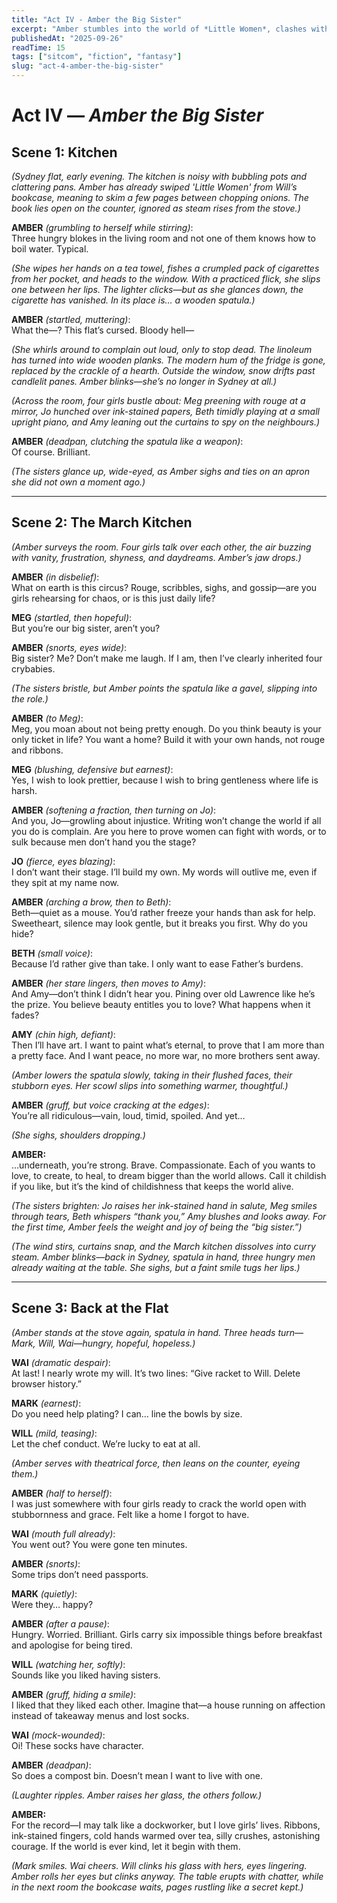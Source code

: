 ```yaml
---
title: "Act IV - Amber the Big Sister"
excerpt: "Amber stumbles into the world of *Little Women*, clashes with the four March sisters, and discovers a deep admiration for the beauty of girls’ lives—even if she pretends otherwise."
publishedAt: "2025-09-26"
readTime: 15
tags: ["sitcom", "fiction", "fantasy"]
slug: "act-4-amber-the-big-sister"
---
```


# Act IV — *Amber the Big Sister*  

## Scene 1: Kitchen  

*(Sydney flat, early evening. The kitchen is noisy with bubbling pots and clattering pans. Amber has already swiped 'Little Women' from Will’s bookcase, meaning to skim a few pages between chopping onions. The book lies open on the counter, ignored as steam rises from the stove.)*  

**AMBER** *(grumbling to herself while stirring)*:  
Three hungry blokes in the living room and not one of them knows how to boil water. Typical.  

*(She wipes her hands on a tea towel, fishes a crumpled pack of cigarettes from her pocket, and heads to the window. With a practiced flick, she slips one between her lips. The lighter clicks—but as she glances down, the cigarette has vanished. In its place is… a wooden spatula.)*  

**AMBER** *(startled, muttering)*:  
What the—? This flat’s cursed. Bloody hell—  

*(She whirls around to complain out loud, only to stop dead. The linoleum has turned into wide wooden planks. The modern hum of the fridge is gone, replaced by the crackle of a hearth. Outside the window, snow drifts past candlelit panes. Amber blinks—she’s no longer in Sydney at all.)*  

*(Across the room, four girls bustle about: Meg preening with rouge at a mirror, Jo hunched over ink-stained papers, Beth timidly playing at a small upright piano, and Amy leaning out the curtains to spy on the neighbours.)*  

**AMBER** *(deadpan, clutching the spatula like a weapon)*:  
Of course. Brilliant.

*(The sisters glance up, wide-eyed, as Amber sighs and ties on an apron she did not own a moment ago.)*  

---

## Scene 2: The March Kitchen  

*(Amber surveys the room. Four girls talk over each other, the air buzzing with vanity, frustration, shyness, and daydreams. Amber’s jaw drops.)*  

**AMBER** *(in disbelief)*:  
What on earth is this circus? Rouge, scribbles, sighs, and gossip—are you girls rehearsing for chaos, or is this just daily life?  

**MEG** *(startled, then hopeful)*:  
But you’re our big sister, aren’t you?  

**AMBER** *(snorts, eyes wide)*:  
Big sister? Me? Don’t make me laugh. If I am, then I’ve clearly inherited four crybabies.  

*(The sisters bristle, but Amber points the spatula like a gavel, slipping into the role.)*  

**AMBER** *(to Meg)*:  
Meg, you moan about not being pretty enough. Do you think beauty is your only ticket in life? You want a home? Build it with your own hands, not rouge and ribbons.  

**MEG** *(blushing, defensive but earnest)*:  
Yes, I wish to look prettier, because I wish to bring gentleness where life is harsh.  

**AMBER** *(softening a fraction, then turning on Jo)*:  
And you, Jo—growling about injustice. Writing won’t change the world if all you do is complain. Are you here to prove women can fight with words, or to sulk because men don’t hand you the stage?  

**JO** *(fierce, eyes blazing)*:  
I don’t want their stage. I’ll build my own. My words will outlive me, even if they spit at my name now.  

**AMBER** *(arching a brow, then to Beth)*:  
Beth—quiet as a mouse. You’d rather freeze your hands than ask for help. Sweetheart, silence may look gentle, but it breaks you first. Why do you hide?  

**BETH** *(small voice)*:  
Because I’d rather give than take. I only want to ease Father’s burdens.  

**AMBER** *(her stare lingers, then moves to Amy)*:  
And Amy—don’t think I didn’t hear you. Pining over old Lawrence like he’s the prize. You believe beauty entitles you to love? What happens when it fades?  

**AMY** *(chin high, defiant)*:  
Then I’ll have art. I want to paint what’s eternal, to prove that I am more than a pretty face. And I want peace, no more war, no more brothers sent away.  

*(Amber lowers the spatula slowly, taking in their flushed faces, their stubborn eyes. Her scowl slips into something warmer, thoughtful.)*  

**AMBER** *(gruff, but voice cracking at the edges)*:  
You’re all ridiculous—vain, loud, timid, spoiled. And yet…  

*(She sighs, shoulders dropping.)*  

**AMBER:**  
…underneath, you’re strong. Brave. Compassionate. Each of you wants to love, to create, to heal, to dream bigger than the world allows. Call it childish if you like, but it’s the kind of childishness that keeps the world alive.  

*(The sisters brighten: Jo raises her ink-stained hand in salute, Meg smiles through tears, Beth whispers “thank you,” Amy blushes and looks away. For the first time, Amber feels the weight and joy of being the “big sister.”)*  

*(The wind stirs, curtains snap, and the March kitchen dissolves into curry steam. Amber blinks—back in Sydney, spatula in hand, three hungry men already waiting at the table. She sighs, but a faint smile tugs her lips.)*  


---

## Scene 3: Back at the Flat  

*(Amber stands at the stove again, spatula in hand. Three heads turn—Mark, Will, Wai—hungry, hopeful, hopeless.)*  

**WAI** *(dramatic despair)*:  
At last! I nearly wrote my will. It’s two lines: “Give racket to Will. Delete browser history.”  

**MARK** *(earnest)*:  
Do you need help plating? I can… line the bowls by size.  

**WILL** *(mild, teasing)*:  
Let the chef conduct. We’re lucky to eat at all.  

*(Amber serves with theatrical force, then leans on the counter, eyeing them.)*  

**AMBER** *(half to herself)*:  
I was just somewhere with four girls ready to crack the world open with stubbornness and grace. Felt like a home I forgot to have.  

**WAI** *(mouth full already)*:  
You went out? You were gone ten minutes.  

**AMBER** *(snorts)*:  
Some trips don’t need passports.  

**MARK** *(quietly)*:  
Were they… happy?  

**AMBER** *(after a pause)*:  
Hungry. Worried. Brilliant. Girls carry six impossible things before breakfast and apologise for being tired.  

**WILL** *(watching her, softly)*:  
Sounds like you liked having sisters.  

**AMBER** *(gruff, hiding a smile)*:  
I liked that they liked each other. Imagine that—a house running on affection instead of takeaway menus and lost socks.  

**WAI** *(mock-wounded)*:  
Oi! These socks have character.  

**AMBER** *(deadpan)*:  
So does a compost bin. Doesn’t mean I want to live with one.  

*(Laughter ripples. Amber raises her glass, the others follow.)*  

**AMBER:**  
For the record—I may talk like a dockworker, but I love girls’ lives. Ribbons, ink-stained fingers, cold hands warmed over tea, silly crushes, astonishing courage. If the world is ever kind, let it begin with them.  

*(Mark smiles. Wai cheers. Will clinks his glass with hers, eyes lingering. Amber rolls her eyes but clinks anyway. The table erupts with chatter, while in the next room the bookcase waits, pages rustling like a secret kept.)*  
